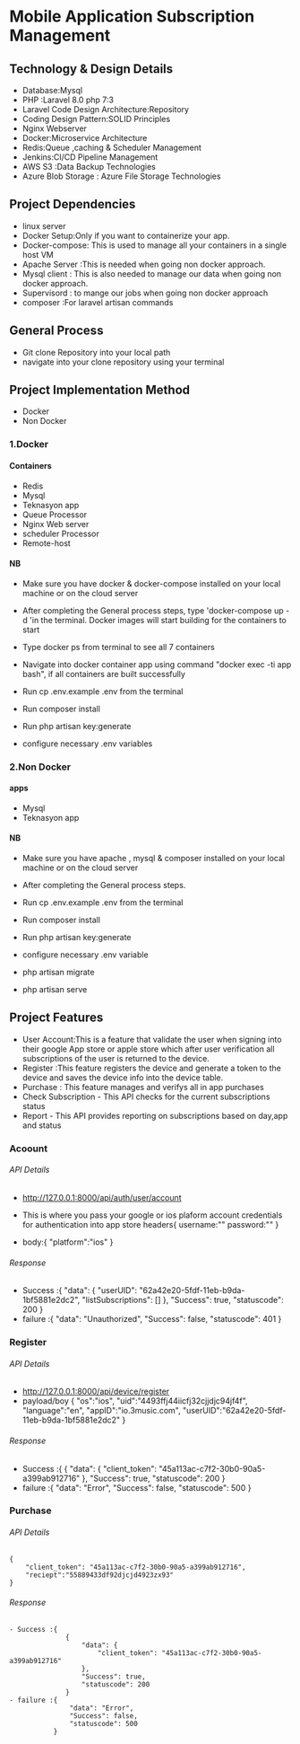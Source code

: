 

# Mobile Application Subscription Management


## Technology & Design Details
 - Database:Mysql
 - PHP :Laravel 8.0 php 7:3
 - Laravel Code Design  Architecture:Repository
 - Coding Design Pattern:SOLID Principles
 - Nginx Webserver
 - Docker:Microservice Architecture
 - Redis:Queue ,caching & Scheduler Management
 - Jenkins:CI/CD Pipeline Management
 - AWS S3 :Data Backup Technologies 
 - Azure Blob Storage : Azure File Storage Technologies

## Project Dependencies
 - linux server
 - Docker Setup:Only if you want to containerize your app.
 - Docker-compose: This is used to manage all your containers in a single host VM
 - Apache Server :This is needed when  going non docker approach.
 - Mysql client : This is also needed to manage our data when going non docker approach.
 - Supervisord : to mange our jobs when going non docker approach
 - composer :For laravel artisan commands 

## General Process
 - Git clone Repository into your local path
 - navigate into your clone repository using your terminal

## Project Implementation Method
 - Docker
 - Non Docker
 
### 1.Docker
#### Containers
 - Redis
 - Mysql
 - Teknasyon app
 - Queue Processor
 - Nginx Web server
 - scheduler Processor
 - Remote-host

#### NB
  - Make sure you have docker & docker-compose  installed on your local machine or  on the cloud server
 
  - After completing the General process steps, type 'docker-compose up -d 'in the terminal. Docker images will start building for the containers to start
  - Type docker ps from terminal to see all 7 containers 
  - Navigate into docker container app using command "docker exec -ti app bash", if all containers are built successfully
  - Run  cp .env.example .env from the terminal 
  - Run composer install
  - Run php artisan key:generate
  - configure necessary .env variables
  

### 2.Non Docker
#### apps
 
 - Mysql
 - Teknasyon app

#### NB
 - Make sure you have apache , mysql & composer  installed on your local machine or  on the cloud server
 
  - After completing the General process steps.
  - Run  cp .env.example .env from the terminal 
  - Run composer install
  - Run php artisan key:generate
  - configure necessary .env variable
  - php artisan migrate
  - php artisan serve
 
## Project Features

  - User Account:This is a feature that validate the user when signing into their google App store or apple store which after user verification all subscriptions of the user is returned to the device.
  - Register :This feature registers the device and generate a token to the device and saves the device info into the device table.
  - Purchase : This feature manages and verifys  all in app purchases
  - Check Subscription - This API checks for the current subscriptions status
  - Report - This API provides reporting on subscriptions based on day,app and status  
  
### Acoount

###### API Details

  - http://127.0.0.1:8000/api/auth/user/account
  - This is where you pass your google or ios plaform account credentials for authentication into app store
  headers{
  username:""
  password:""
  }
   
  - body:{
           "platform":"ios"
           }
           
###### Response

  - Success :{
                 "data": {
                     "userUID": "62a42e20-5fdf-11eb-b9da-1bf5881e2dc2",
                     "listSubscriptions": []
                 },
                 "Success": true,
                 "statuscode": 200
             }
  - failure :{
                 "data": "Unauthorized",
                 "Success": false,
                 "statuscode": 401
             }

 
 ### Register
 
 ###### API Details
 
   - http://127.0.0.1:8000/api/device/register
   - payload/boy {
      "os":"ios",
      "uid":"4493ffj44iicfj32cjjdjc94jf4f",
      "language":"en",
      "appID":"io.3music.com",
      "userUID":"62a42e20-5fdf-11eb-b9da-1bf5881e2dc2"
      }
            
 ###### Response
 
   - Success :{
                 {
                     "data": {
                         "client_token": "45a113ac-c7f2-30b0-90a5-a399ab912716"
                     },
                     "Success": true,
                     "statuscode": 200
                 }
   - failure :{
                  "data": "Error",
                  "Success": false,
                  "statuscode": 500
              }
 
 ### Purchase
  
  ###### API Details
  
    {
        "client_token": "45a113ac-c7f2-30b0-90a5-a399ab912716",
        "reciept":"55889433df92djcjd4923zx93"
    }
             
  ###### Response
  
    - Success :{
                  {
                      "data": {
                          "client_token": "45a113ac-c7f2-30b0-90a5-a399ab912716"
                      },
                      "Success": true,
                      "statuscode": 200
                  }
    - failure :{
                   "data": "Error",
                   "Success": false,
                   "statuscode": 500
               }
  
  
  




